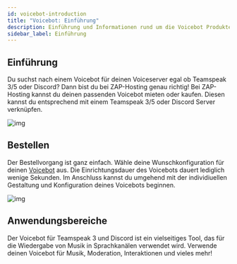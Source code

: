 ```yaml
---
id: voicebot-introduction
title: "Voicebot: Einführung"
description: Einführung und Informationen rund um die Voicebot Produkte von ZAP-Hosting - ZAP-Hosting.com Dokumentation
sidebar_label: Einführung
---
```




## Einführung

Du suchst nach einem Voicebot für deinen Voiceserver egal ob Teamspeak 3/5 oder Discord?  Dann bist du bei ZAP-Hosting genau richtig! Bei ZAP-Hosting kannst du deinen passenden Voicebot mieten oder kaufen. Diesen kannst du entsprechend mit einem Teamspeak 3/5 oder Discord Server verknüpfen. 

![img](https://screensaver01.zap-hosting.com/index.php/s/jDNPYYwDMopi6S3/preview)

## Bestellen
Der Bestellvorgang ist ganz einfach. Wähle deine Wunschkonfiguration für deinen [Voicebot](https://zap-hosting.com/de/shop/product/voicebot/) aus. Die Einrichtungsdauer des Voicebots dauert lediglich wenige Sekunden. Im Anschluss kannst du umgehend mit der individiuellen Gestaltung und Konfiguration deines Voicebots beginnen. 

![img](https://screensaver01.zap-hosting.com/index.php/s/wn4m5Te6xidtjCp/preview)

## Anwendungsbereiche
Der Voicebot für Teamspeak 3 und Discord ist ein vielseitiges Tool, das für die Wiedergabe von Musik in Sprachkanälen verwendet wird. Verwende deinen Voicebot für Musik, Moderation, Interaktionen und vieles mehr! 